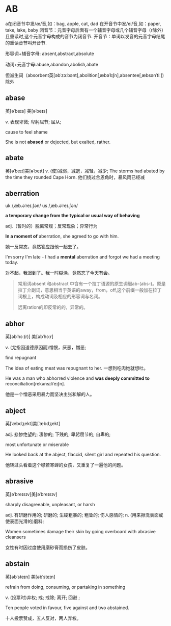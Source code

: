 # AB

a在闭音节中发/æ/音,如：bag, apple, cat, dad
在开音节中发/ei/音,如：paper, take, lake, baby
闭音节：元音字母后面有一个辅音字母或几个辅音字母（r除外）且重读时,这个元音字母构成的音节为闭音节.
开音节：单词以发音的元音字母结尾的重读音节叫开音节.

形容词+辅音字母: absent,abstract,absolute

动词+元音字母:abuse,abandon,abolish,abate

但派生词（absorbent英[əbˈzɔːbənt],abolition[ˌæbəˈlɪʃn],absentee[ˌæbsənˈtiː])除外

## abase

英[əˈbeɪs] 美[əˈbeɪs]

v. 表现卑微; 卑躬屈节; 屈从;

cause to feel shame

She is not **abased** or dejected, but exalted, rather.

## abate

英[əˈbeɪt]美[əˈbeɪt]
v.	(使)减弱，减退，减轻，减少;
The storms had abated by the time they rounded Cape Horn.
他们绕过合恩角时，暴风雨已经减

## aberration

uk /ˌæb.əˈreɪ.ʃən/ us /ˌæb.əˈreɪ.ʃən/

**a temporary change from the typical or usual way of behaving**

adj.（暂时的）脱离常规；反常现象；异常行为

**In a moment of** aberration, she agreed to go with him.

她一反常态，竟然答应跟他一起去了。

I'm sorry I'm late - I had a **mental** aberration and forgot we had a meeting today.

对不起，我迟到了。我一时糊涂，竟然忘了今天有会。

> 常用词absent 和abstract 中含有一个拉丁语源的原生词缀ab-\(abs-\)。原是拉丁介副词，意思相当于英语的away，from，off,这个前缀一般加在拉丁词根上，构成动词及相应的形容词与名词。
>
> 远离ration的即反常的的，异常的。

## abhor

英[əbˈhɔː(r)] 美[əbˈhɔːr]

v. \(尤指因道德原因而\)憎恨，厌恶，憎恶;

find repugnant

The idea of eating meat was repugnant to her.
一想到吃肉她就想吐。

He was a man who abhorred violence and **was deeply committed to** reconciliation\[rekənsɪliˈeɪʃn\]. 

他是一个憎恶采用暴力而坚决主张和解的人。

## abject

英\[ˈæbdʒekt\]美\[ˈæbdʒekt\]

adj. 悲惨绝望的; 凄惨的; 下贱的; 卑躬屈节的; 自卑的;

most unfortunate or miserable

He looked back at the abject, flaccid, silent girl and repeated his question.

 他转过头看着这个噤若寒蝉的女孩，又重复了一遍他的问题。

## abrasive

英\[əˈbreɪsɪv\]美\[əˈbreɪsɪv\]

sharply disagreeable, unpleasant, or harsh

adj. 有研磨作用的; 研磨的; 生硬粗暴的; 粗鲁的; 伤人感情的; n. \(用来擦洗表面或使表面光滑的\)磨料; 

Women sometimes damage their skin by going overboard with abrasive cleansers 

女性有时因过度使用磨砂膏而损伤了皮肤。

## abstain

英\[əbˈsteɪn\] 美\[əbˈsteɪn\]

refrain from doing, consuming, or partaking in something

v. \(投票时\)弃权; 戒; 戒除; 离开; 回避 ;

Ten people voted in favour, five against and two abstained. 

十人投票赞成，五人反对，两人弃权。

